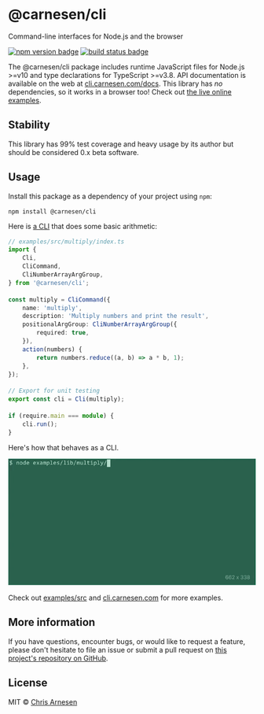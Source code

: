 # @carnesen/cli
Command-line interfaces for Node.js and the browser

[![npm version badge](https://badge.fury.io/js/%40carnesen%2Fcli.svg)](https://www.npmjs.com/package/@carnesen/cli) [![build status badge](https://github.com/carnesen/cli/workflows/test/badge.svg)](https://github.com/carnesen/cli/actions?query=workflow%3Atest+branch%3Amaster)

The @carnesen/cli package includes runtime JavaScript files for Node.js >=v10 and type declarations for TypeScript >=v3.8. API documentation is available on the web at [cli.carnesen.com/docs](https://cli.carnesen.com/docs). This library has _no_ dependencies, so it works in a browser too! Check out [the live online examples](https://cli.carnesen.com).

## Stability
This library has 99% test coverage and heavy usage by its author but should be considered 0.x beta software.

## Usage
Install this package as a dependency of your project using `npm`:

```
npm install @carnesen/cli
```

Here is [a CLI](examples/src/multiply/index.ts) that does some basic arithmetic:

```typescript
// examples/src/multiply/index.ts
import {
	Cli,
	CliCommand,
	CliNumberArrayArgGroup,
} from '@carnesen/cli';

const multiply = CliCommand({
	name: 'multiply',
	description: 'Multiply numbers and print the result',
	positionalArgGroup: CliNumberArrayArgGroup({
		required: true,
	}),
	action(numbers) {
		return numbers.reduce((a, b) => a * b, 1);
	},
});

// Export for unit testing
export const cli = Cli(multiply);

if (require.main === module) {
	cli.run();
}
```
Here's how that behaves as a CLI.

![screen recording of "multiply" CLI](demo.gif)

Check out [examples/src](examples/src) and [cli.carnesen.com](https://cli.carnesen.com) for more examples.

## More information
If you have questions, encounter bugs, or would like to request a feature, please don't hesitate to file an issue or submit a pull request on [this project's repository on GitHub](https://github.com/carnesen/cli).

## License
MIT © [Chris Arnesen](https://www.carnesen.com)
